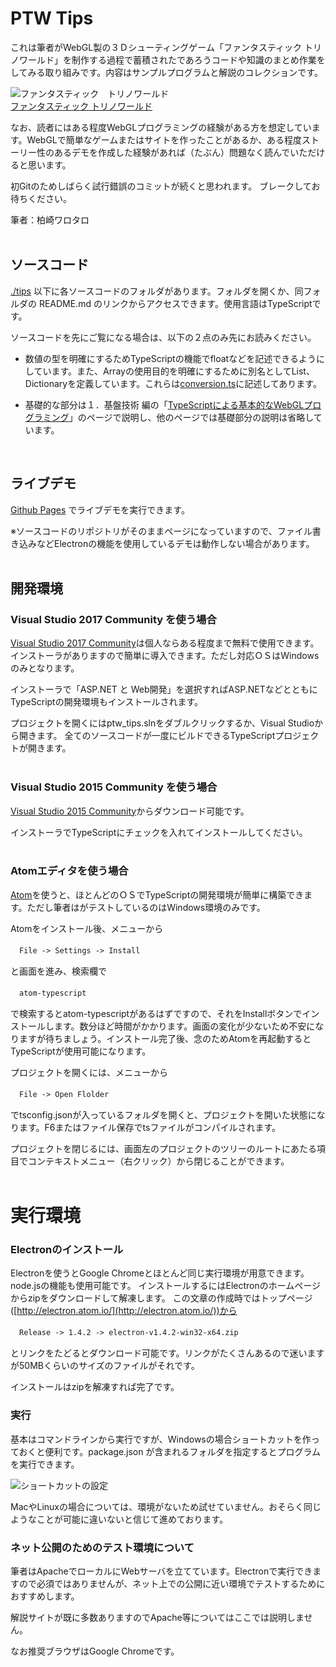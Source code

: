 # PTW Tips

これは筆者がWebGL製の３Ｄシューティングゲーム「ファンタスティック トリノワールド」を制作する過程で蓄積されたであろうコードや知識のまとめ作業をしてみる取り組みです。内容はサンプルプログラムと解説のコレクションです。


![ファンタスティック　トリノワールド](https://raw.github.com/wiki/warotarock/ptw_tips/images/ptw_beta_ban016.jpg)  
[ファンタスティック トリノワールド](https://play.google.com/store/apps/details?id=com.warotarock.games.ptw001pro)

なお、読者にはある程度WebGLプログラミングの経験がある方を想定しています。WebGLで簡単なゲームまたはサイトを作ったことがあるか、ある程度ストーリー性のあるデモを作成した経験があれば（たぶん）問題なく読んでいただけると思います。

初Gitのためしばらく試行錯誤のコミットが続くと思われます。
ブレークしてお待ちください。

筆者：柏崎ワロタロ
<br />
<br />

## ソースコード

[./tips](./tips/) 以下に各ソースコードのフォルダがあります。フォルダを開くか、同フォルダの README.md のリンクからアクセスできます。使用言語はTypeScriptです。

ソースコードを先にご覧になる場合は、以下の２点のみ先にお読みください。

- 数値の型を明確にするためTypeScriptの機能でfloatなどを記述できるようにしています。また、Arrayの使用目的を明確にするために別名としてList<T>、Dictionary<T>を定義しています。これらは[conversion.ts](./tips/tips_core/conversion.ts)に記述してあります。

- 基礎的な部分は１．基盤技術 編の「[TypeScriptによる基本的なWebGLプログラミング](./tips/basic_webgl_ts/)」のページで説明し、他のページでは基礎部分の説明は省略しています。
<br />

## ライブデモ

[Github Pages](https://warotarock.github.io/ptw_tips/tips/) でライブデモを実行できます。

※ソースコードのリポジトリがそのままページになっていますので、ファイル書き込みなどElectronの機能を使用しているデモは動作しない場合があります。
<br />
<br />

## 開発環境

### Visual Studio 2017 Community を使う場合

[Visual Studio 2017 Community](https://www.visualstudio.com/ja-jp/products/visual-studio-community-vs.aspx)は個人ならある程度まで無料で使用できます。インストーラがありますので簡単に導入できます。ただし対応ＯＳはWindowsのみとなります。

インストーラで「ASP.NET と Web開発」を選択すればASP.NETなどとともにTypeScriptの開発環境もインストールされます。

プロジェクトを開くにはptw_tips.slnをダブルクリックするか、Visual Studioから開きます。
全てのソースコードが一度にビルドできるTypeScriptプロジェクトが開きます。
<br />
<br />

### Visual Studio 2015 Community を使う場合

[Visual Studio 2015 Community](https://www.visualstudio.com/ja/vs/older-downloads/)からダウンロード可能です。

インストーラでTypeScriptにチェックを入れてインストールしてください。
<br />
<br />

### Atomエディタを使う場合

[Atom](https://atom.io/)を使うと、ほとんどのＯＳでTypeScriptの開発環境が簡単に構築できます。ただし筆者はがテストしているのはWindows環境のみです。

Atomをインストール後、メニューから

　`File -> Settings -> Install`

と画面を進み、検索欄で

　`atom-typescript`

で検索するとatom-typescriptがあるはずですので、それをInstallボタンでインストールします。数分ほど時間がかかります。画面の変化が少ないため不安になりますが待ちましょう。インストール完了後、念のためAtomを再起動するとTypeScriptが使用可能になります。

プロジェクトを開くには、メニューから

　`File -> Open Flolder`

でtsconfig.jsonが入っているフォルダを開くと、プロジェクトを開いた状態になります。F6またはファイル保存でtsファイルがコンパイルされます。

プロジェクトを閉じるには、画面左のプロジェクトのツリーのルートにあたる項目でコンテキストメニュー（右クリック）から閉じることができます。
<br />
<br />

# 実行環境

### Electronのインストール

Electronを使うとGoogle Chromeとほとんど同じ実行環境が用意できます。node.jsの機能も使用可能です。
インストールするにはElectronのホームページからzipをダウンロードして解凍します。
この文章の作成時ではトップページ ([http://electron.atom.io/](http://electron.atom.io/))から

　`Release -> 1.4.2 -> electron-v1.4.2-win32-x64.zip`

とリンクをたどるとダウンロード可能です。リンクがたくさんあるので迷いますが50MBくらいのサイズのファイルがそれです。

インストールはzipを解凍すれば完了です。

### 実行

基本はコマンドラインから実行ですが、Windowsの場合ショートカットを作っておくと便利です。package.json が含まれるフォルダを指定するとプログラムを実行できます。

![ショートカットの設定](https://raw.github.com/wiki/warotarock/ptw_tips/images/shortcut_setting001.jpg)  

MacやLinuxの場合については、環境がないため試せていません。おそらく同じようなことが可能に違いないと信じて進めております。

### ネット公開のためのテスト環境について

筆者はApacheでローカルにWebサーバを立てています。Electronで実行できますので必須ではありませんが、ネット上での公開に近い環境でテストするためにおすすめします。

解説サイトが既に多数ありますのでApache等についてはここでは説明しません。

なお推奨ブラウザはGoogle Chromeです。
